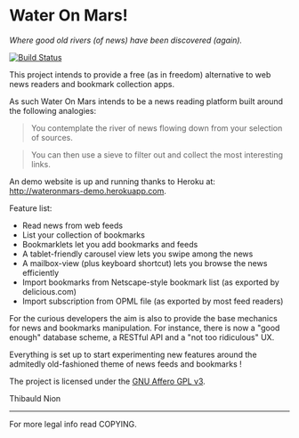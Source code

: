 Water On Mars!
==============

*Where good old rivers (of news) have been discovered (again).*

[![Build Status](https://travis-ci.org/tibonihoo/wateronmars.png?branch=master)](https://travis-ci.org/tibonihoo/wateronmars)

This project intends to provide a free (as in freedom) alternative to
web news readers and bookmark collection apps.

As such Water On Mars intends to be a news reading platform built around the following analogies:

> You contemplate the river of news flowing down from your selection of sources.

> You can then use a sieve to filter out and collect the most interesting links.

An demo website is up and running thanks to Heroku at: http://wateronmars-demo.herokuapp.com.

Feature list:

- Read news from web feeds
- List your collection of bookmarks
- Bookmarklets let you add bookmarks and feeds
- A tablet-friendly carousel view lets you swipe among the news
- A mailbox-view (plus keyboard shortcut) lets you browse the news efficiently
- Import bookmarks from Netscape-style bookmark list (as exported by delicious.com)
- Import subscription from OPML file (as exported by most feed readers)


For the curious developers the aim is also to provide the base
mechanics for news and bookmarks manipulation. For instance, there is
now a "good enough" database scheme, a RESTful API and a "not too
ridiculous" UX.

Everything is set up to start experimenting new features around the
admitedly old-fashioned theme of news feeds and bookmarks !

The project is licensed under the [GNU Affero GPL v3](http://www.gnu.org/licenses/agpl-3.0.html).


Thibauld Nion

- - -

For more legal info read COPYING.


